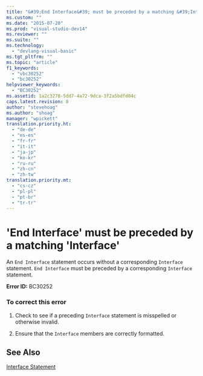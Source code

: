 ```yaml
---
title: "&#39;End Interface&#39; must be preceded by a matching &#39;Interface&#39; | Microsoft Docs"
ms.custom: ""
ms.date: "2015-07-20"
ms.prod: "visual-studio-dev14"
ms.reviewer: ""
ms.suite: ""
ms.technology: 
  - "devlang-visual-basic"
ms.tgt_pltfrm: ""
ms.topic: "article"
f1_keywords: 
  - "vbc30252"
  - "bc30252"
helpviewer_keywords: 
  - "BC30252"
ms.assetid: 1a2c3278-5dd7-4a72-9dca-3f2a5bdfd04c
caps.latest.revision: 8
author: "stevehoag"
ms.author: "shoag"
manager: "wpickett"
translation.priority.ht: 
  - "de-de"
  - "es-es"
  - "fr-fr"
  - "it-it"
  - "ja-jp"
  - "ko-kr"
  - "ru-ru"
  - "zh-cn"
  - "zh-tw"
translation.priority.mt: 
  - "cs-cz"
  - "pl-pl"
  - "pt-br"
  - "tr-tr"
---
```

# &#39;End Interface&#39; must be preceded by a matching &#39;Interface&#39;
An `End Interface` statement occurs without a corresponding `Interface` statement. `End Interface` must be preceded by a corresponding `Interface` statement.  
  
 **Error ID:** BC30252  
  
### To correct this error  
  
1.  Check to see if a preceding `Interface` statement is misspelled or otherwise invalid.  
  
2.  Ensure that the `Interface` members are correctly formatted.  
  
## See Also  
 [Interface Statement](../../visual-basic/language-reference/statements/interface-statement.md)